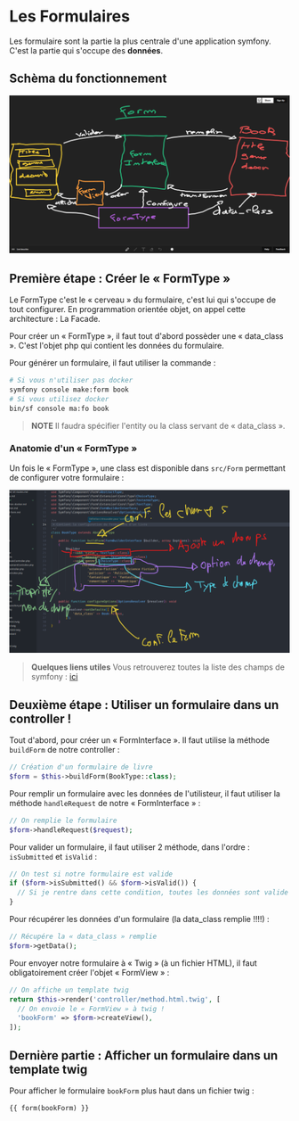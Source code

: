 # Les Formulaires

Les formulaire sont la partie la plus centrale d'une application symfony. C'est la partie qui s'occupe des **données**.

## Schèma du fonctionnement

![Schèma des formulaires](../images/form.png)

## Première étape : Créer le « FormType »

Le FormType c'est le « cerveau » du formulaire, c'est lui qui s'occupe de tout configurer. En programmation orientée objet, on appel cette architecture : La Facade.

Pour créer un « FormType », il faut tout d'abord possèder une « data_class ». C'est l'objet php qui contient les données du formulaire.

Pour générer un formulaire, il faut utiliser la commande :

```bash
# Si vous n'utiliser pas docker
symfony console make:form book
# Si vous utilisez docker
bin/sf console ma:fo book
```

> **NOTE**
> Il faudra spécifier l'entity ou la class servant de « data_class ».

### Anatomie d'un « FormType »

Un fois le « FormType », une class est disponible dans `src/Form` permettant de configurer votre formulaire :

![Form Type](../images/form-type.png)

> **Quelques liens utiles**
> Vous retrouverez toutes la liste des champs de symfony : [ici](https://symfony.com/doc/current/reference/forms/types.html)

## Deuxième étape : Utiliser un formulaire dans un controller !

Tout d'abord, pour créer un « FormInterface ». Il faut utilise la méthode `buildForm` de notre controller :

```php
// Création d'un formulaire de livre
$form = $this->buildForm(BookType::class);
```

Pour remplir un formulaire avec les données de l'utilisteur, il faut utiliser la méthode `handleRequest` de notre « FormInterface » :

```php
// On remplie le formulaire
$form->handleRequest($request);
```

Pour valider un formulaire, il faut utiliser 2 méthode, dans l'ordre : `isSubmitted` et `isValid` :

```php
// On test si notre formulaire est valide
if ($form->isSubmitted() && $form->isValid()) {
  // Si je rentre dans cette condition, toutes les données sont valide !
}
```

Pour récupérer les données d'un formulaire (la data_class remplie !!!!) :

```php
// Récupére la « data_class » remplie
$form->getData();
```

Pour envoyer notre formulaire à « Twig » (à un fichier HTML), il faut obligatoirement créer l'objet « FormView » :

```php
// On affiche un template twig
return $this->render('controller/method.html.twig', [
  // On envoie le « FormView » à twig !
  'bookForm' => $form->createView(),
]);
```

## Dernière partie : Afficher un formulaire dans un template twig

Pour afficher le formulaire `bookForm` plus haut dans un fichier twig :

```twig
{{ form(bookForm) }}
```
